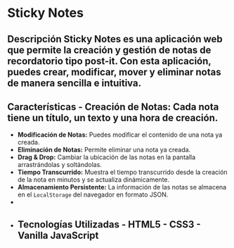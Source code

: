 # Sticky Notes
## Descripción Sticky Notes es una aplicación web que permite la creación y gestión de notas de recordatorio tipo post-it. Con esta aplicación, puedes crear, modificar, mover y eliminar notas de manera sencilla e intuitiva. 

## Características - **Creación de Notas:** Cada nota tiene un título, un texto y una hora de creación. 
- **Modificación de Notas:** Puedes modificar el contenido de una nota ya creada.
- **Eliminación de Notas:** Permite eliminar una nota ya creada.
- **Drag & Drop:** Cambiar la ubicación de las notas en la pantalla arrastrándolas y soltándolas.
- **Tiempo Transcurrido:** Muestra el tiempo transcurrido desde la creación de la nota en minutos y se actualiza dinámicamente.
- **Almacenamiento Persistente:** La información de las notas se almacena en el `LocalStorage` del navegador en formato JSON.
-
- ## Tecnologías Utilizadas - **HTML5** - **CSS3** - **Vanilla JavaScript**

